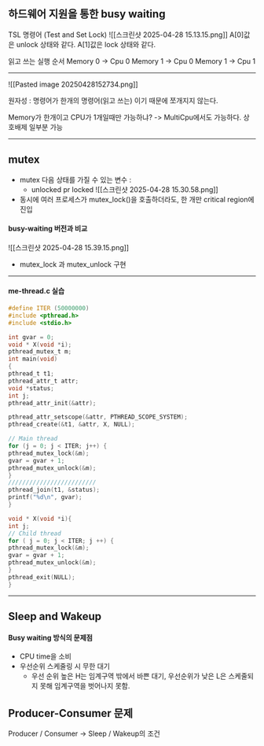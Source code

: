 ## 하드웨어 지원을 통한 busy waiting
TSL 명령어  (Test and Set Lock)
![[스크린샷 2025-04-28 15.13.15.png]]
A[0]값은 unlock 상태와 같다.
A[1]값은 lock 상태와 같다.

읽고 쓰는 실행 순서
Memory 0 -> Cpu 0
Memory 1 -> Cpu 0
Memory 1 -> Cpu 1

---
![[Pasted image 20250428152734.png]]

원자성 : 명령어가 한개의 명령어(읽고 쓰는) 이기 때문에 쪼개지지 않는다. 

Memory가 한개이고 CPU가 1개일때만 가능하냐? -> MultiCpu에서도 가능하다.
상호배제 일부분 가능 

---
## mutex
- mutex 다음 상태를 가질 수 있는 변수 : 
  - unlocked pr locked
![[스크린샷 2025-04-28 15.30.58.png]] 
- 동시에 여러 프로세스가 mutex_lock()을 호출하더라도, 한 개만 critical region에 진입
#### busy-waiting 버전과 비교
![[스크린샷 2025-04-28 15.39.15.png]]
- mutex_lock 과 mutex_unlock 구현

---
#### me-thread.c 실습
```c
#define ITER (50000000)
#include <pthread.h>
#include <stdio.h>

int gvar = 0;
void * X(void *i);
pthread_mutex_t m;
int main(void)
{
pthread_t t1;
pthread_attr_t attr;
void *status;
int j;
pthread_attr_init(&attr);

pthread_attr_setscope(&attr, PTHREAD_SCOPE_SYSTEM);
pthread_create(&t1, &attr, X, NULL);

// Main thread
for (j = 0; j < ITER; j++) {
pthread_mutex_lock(&m);
gvar = gvar + 1;
pthread_mutex_unlock(&m);
}
/////////////////////////
pthread_join(t1, &status);
printf("%d\n", gvar);
}

void * X(void *i){
int j;
// Child thread
for ( j = 0; j < ITER; j ++) {
pthread_mutex_lock(&m);
gvar = gvar + 1;
pthread_mutex_unlock(&m);
}
pthread_exit(NULL);
}
```

---
## Sleep and Wakeup
#### Busy waiting 방식의 문제점 
  - CPU time을 소비
  - 우선순위 스케줄링 시 무한 대기
    - 우선 순위 높은 H는 임계구역 밖에서 바쁜 대기, 우선순위가 낮은 L은 스케줄되지 못해 임계구역을 벗어나지 못함.

## Producer-Consumer 문제

Producer / Consumer -> Sleep / Wakeup의 조건

